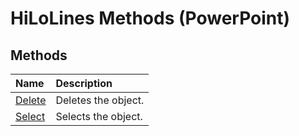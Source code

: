 
# HiLoLines Methods (PowerPoint)

## Methods



|**Name**|**Description**|
|:-----|:-----|
| [Delete](dfbb63fe-c7b6-2837-d7ba-de47f8f8fc00.md)|Deletes the object.|
| [Select](f9b55768-81f6-606c-1bce-3e746345c737.md)|Selects the object.|
